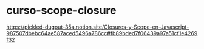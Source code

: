 # curso-scope-closure

https://pickled-dugout-35a.notion.site/Closures-y-Scope-en-Javascript-987507dbebc64ae587aced5496a786cc#fb89bded7f06439a97a51cf1e4269f32
